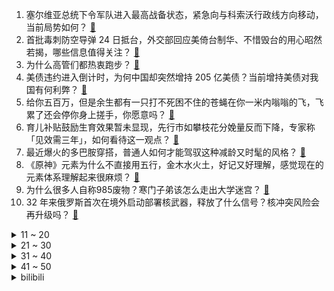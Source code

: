 1. 塞尔维亚总统下令军队进入最高战备状态，紧急向与科索沃行政线方向移动，当前局势如何？ [:link:](https://www.zhihu.com/question/603207069)
2. 首批毒刺防空导弹 24 日抵台，外交部回应美倚台制华、不惜毁台的用心昭然若揭，哪些信息值得关注？ [:link:](https://www.zhihu.com/question/603152801)
3. 为什么高管们都热衷跑步？ [:link:](https://www.zhihu.com/question/285301487)
4. 美债违约进入倒计时，为何中国却突然增持 205 亿美债？当前增持美债对我国有何利弊？ [:link:](https://www.zhihu.com/question/602981090)
5. 给你五百万，但是余生都有一只打不死困不住的苍蝇在你一米内嗡嗡的飞，飞累了还会停你身上搓手，你愿意吗？ [:link:](https://www.zhihu.com/question/602515277)
6. 育儿补贴鼓励生育效果暂未显现，先行市如攀枝花分娩量反而下降，专家称「见效需三年」，如何看待这一观点？ [:link:](https://www.zhihu.com/question/602732550)
7. 最近爆火的多巴胺穿搭，普通人如何才能驾驭这种减龄又时髦的风格？ [:link:](https://www.zhihu.com/question/603005608)
8. 《原神》元素为什么不直接用五行，金木水火土，好记又好理解，感觉现在的元素体系理解起来很麻烦？ [:link:](https://www.zhihu.com/question/517115112)
9. 为什么很多人自称985废物？寒门子弟该怎么走出大学迷宫？ [:link:](https://www.zhihu.com/question/602538399)
10. 32 年来俄罗斯首次在境外启动部署核武器，释放了什么信号？核冲突风险会再升级吗？ [:link:](https://www.zhihu.com/question/603140946)
<details>
<summary>11 ~ 20</summary>

11. 「月薪两万不敢在老乡鸡点三个肉菜」，打工人实现中式快餐自由有多难？你每个月的工作餐预算是多少？ [:link:](https://www.zhihu.com/question/602730177)
12. 让孩子交一半的工资合适吗？ [:link:](https://www.zhihu.com/question/595957008)
13. 给男朋友晚上十点做好饭，等到凌晨两点多他才忙完，最后没吃，该生气吗? [:link:](https://www.zhihu.com/question/600405292)
14. 在《我的团长我的团》饰演郝兽医的演员罗京民去世，享年 67 岁，你看过他的哪些作品？ [:link:](https://www.zhihu.com/question/603124794)
15. 物体受光照射，获得光子能量的电子跃迁回原轨道不又发出了这种光子吗，那么为什么物体有不同颜色呢？ [:link:](https://www.zhihu.com/question/602836525)
16. 长期睡不好，有什么值得推荐的床垫？ [:link:](https://www.zhihu.com/question/587063825)
17. 2023年618预售正式开始，百位明星艺人及百位品牌高管将陆续亮相直播间，还有哪些变化值得关注？ [:link:](https://www.zhihu.com/question/603164635)
18. 为什么Python成了开发AI的主流语言？Java系列、Ruby等编程语言不行吗？ [:link:](https://www.zhihu.com/question/589223203)
19. 骨传导耳机，哪个牌子好？有推荐的吗？ [:link:](https://www.zhihu.com/question/346443963)
20. 既然美国国会对于提升债务上限的谈判如此艰难，为什么美国不干脆废除债务上限？ [:link:](https://www.zhihu.com/question/602979303)
</details>
<details>
<summary>21 ~ 30</summary>

21. 民众党主席、2024 台湾大选参选人柯文哲称若当选，台海战争危险最低，如何评价目前台湾地区选举形势？ [:link:](https://www.zhihu.com/question/603142942)
22. 警方通报长沙一家五口死于家中，称「系男子因债务问题与家人矛盾，杀害一家四口后自杀」，哪些信息值得关注？ [:link:](https://www.zhihu.com/question/603156395)
23. 如何看待2023年海信Vidda三色激光投影仪系列对投影行业的改变？ [:link:](https://www.zhihu.com/question/601119079)
24. 蛋白粉不健身的时候喝会有反作用吗？ [:link:](https://www.zhihu.com/question/599023890)
25. 价位在 2000-4000 元推荐什么手表？ [:link:](https://www.zhihu.com/question/596417885)
26. 游戏中用到传统武术动作够不够成侵权? [:link:](https://www.zhihu.com/question/602908044)
27. 宝宝已自然离乳，目前用吸奶器吸出瓶喂，还需要坚持下去吗？什么时候断母乳合适？有哪些注意事项？ [:link:](https://www.zhihu.com/question/523028200)
28. 金钱和快乐之间的关系是什么？ [:link:](https://www.zhihu.com/question/602819078)
29. 如何评价动画电影《刀剑神域进击篇：暮色黄昏》？ [:link:](https://www.zhihu.com/question/601886410)
30. 人民币对美元汇率中间价破7，创近期新低，如何看待人民币汇率的震荡，未来还会走低吗？ [:link:](https://www.zhihu.com/question/603126472)
</details>
<details>
<summary>31 ~ 40</summary>

31. 游戏《塞尔达传说：王国之泪》中有什么彩蛋？ [:link:](https://www.zhihu.com/question/599711982)
32. 你嗑原神的哪对cp？为什么？ [:link:](https://www.zhihu.com/question/598638030)
33. 四月全国销售彩票超五百亿元，增长 62%，专家称「口红效应」显现，什么是「口红效应」？反映出哪些趋势？ [:link:](https://www.zhihu.com/question/603121965)
34. 孩子不爱出门，有什么好玩的户外玩具让孩子喜欢？ [:link:](https://www.zhihu.com/question/445542644)
35. 带孩子集体户外活动时，可以提前做哪些准备，让这场户外活动更有意思？ [:link:](https://www.zhihu.com/question/600695731)
36. 小朋友比较喜欢攀岩，这项运动对小朋友来说有哪些锻炼？对于低龄孩子，有哪些注意事项？ [:link:](https://www.zhihu.com/question/600186756)
37. 在公司业绩表现不错，但领导一直不让自己升职，应该怎么办？ [:link:](https://www.zhihu.com/question/324517685)
38. 国产手机厂商中有哪些行业首创的设计值得分享，此次 vivo S17 突破性的外观设计都有哪些看点？ [:link:](https://www.zhihu.com/question/603119556)
39. 曝姚明担任 CBA 董事长期间一直零薪酬，如何评价此事？ [:link:](https://www.zhihu.com/question/602953014)
40. 为什么说管理是世界上最难的事？ [:link:](https://www.zhihu.com/question/592396612)
</details>
<details>
<summary>41 ~ 50</summary>

41. 哪个品牌的防晒霜真实口碑和使用效果都很好？ [:link:](https://www.zhihu.com/question/549135357)
42. 如果金哀宗打赢三峰山之战，那么金朝有没有机会延续下来并重新统一北方、击败南宋？ [:link:](https://www.zhihu.com/question/521718083)
43. 如何评价《崩坏：星穹铁道》1.1版本前瞻特别节目「银河漫游」？ [:link:](https://www.zhihu.com/question/603185683)
44. 如果只是想通过跑步减肥，买什么样的跑步鞋比较好？ [:link:](https://www.zhihu.com/question/600908991)
45. 拼多多第一季度营收 376.4 亿元，同比增长 58%，如何评价这一业绩？ [:link:](https://www.zhihu.com/question/603166134)
46. 韩亚航空一客机舱门在空中被打开，多人呼吸困难，飞行途中打开舱门会造成哪些后果？事故中哪些问题需要警醒？ [:link:](https://www.zhihu.com/question/603156722)
47. 准备考研时心态崩溃怎么办？ [:link:](https://www.zhihu.com/question/48759685)
48. 东航 C919 首个商业航班飞行计划公布，5 月 28 日起飞，具有哪些重要意义？对民航业有何影响？ [:link:](https://www.zhihu.com/question/603121856)
49. 有什么好书推荐看的吗？ [:link:](https://www.zhihu.com/question/593360583)
50. 你认为欧洲历史最重要的事件是什么？为什么？ [:link:](https://www.zhihu.com/question/589430392)
</details><details>
<summary>bilibili</summary>

</details>